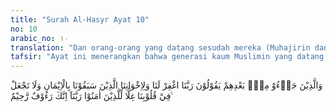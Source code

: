 ```yaml
---
title: "Surah Al-Hasyr Ayat 10"
no: 10
arabic_no: ١٠
translation: "Dan orang-orang yang datang sesudah mereka (Muhajirin dan Ansar), mereka berdoa, “Ya Tuhan kami, ampunilah kami dan saudara-saudara kami yang telah beriman lebih dahulu dari kami, dan janganlah Engkau tanamkan kedengkian dalam hati kami terhadap orang-orang yang beriman. Ya Tuhan kami, Sungguh, Engkau Maha Penyantun, Maha Penyayang.”  "
tafsir: "Ayat ini menerangkan bahwa generasi kaum Muslimin yang datang kemudian, setelah berakhirnya generasi Muhajirin dan Ansar, sampai datangnya hari Kiamat nanti berdoa kepada Allah, yang artinya, \"Wahai Tuhan kami, ampunilah dosa-dosa kami dan dosa-dosa saudara-saudara kami seagama yang lebih dahulu beriman daripada kami.\"\n\nAda beberapa hal yang dapat diambil dari ayat ini, yaitu:\n\n1.Jika seseorang berdoa, maka doa itu dimulai untuk diri sendiri, kemudian untuk orang lain.\n\n2.Kaum Muslimin satu dengan yang lain mempunyai hubungan persaudaraan, seperti hubungan saudara seibu-sebapak. Mereka saling mendoakan agar diampuni Allah segala dosa-dosanya, baik yang sekarang, maupun yang terdahulu.\n\n3.Kaum Muslimin wajib mencintai para sahabat Rasulullah saw, karena mereka telah memberikan contoh dalam berhubungan yang baik dengan sesama manusia. Jika seseorang ingin hidupnya bahagia di dunia dan di akhirat, hendaklah mencontoh hubungan persaudaraan yang telah dilakukan kaum Muhajirin dan Ansar itu.\n\nAyat ke-10 ini mempunyai hubungan erat dengan ayat sebelumnya (ayat ke-9). Oleh karena itu, maksud ayat ini ialah menjelaskan bagaimana hubungan orang-orang Muhajirin yang telah meninggalkan kampung halaman, keluarga, dan harta mereka di Mekah dengan orang-orang Ansar yang beriman yang menerima orang-orang Muhajirin dengan penuh kecintaan dan persaudaraan di kampung halaman mereka, yang mereka lakukan semata-mata untuk mencari keridaan Allah dan bersama-sama menegakkan agama Allah serta menunjukkan iman mereka yang benar, demikian pulalah hendaknya hubungan kaum Muslimin yang datang sesudahnya. Hendaklah mereka tolong-menolong dan mempererat persaudaraan dalam meninggikan kalimat Allah.\n\nDari ayat ini dapat dipahami bahwa hubungan orang yang sedang berhijrah dan penduduk negeri yang menerima mereka, dapat menimbulkan hubungan persaudaraan yang kuat di antara manusia, asal dalam hubungan itu terdapat unsur-unsur keimanan, keikhlasan, dan tolong-menolong, seperti yang telah dilakukan kaum Muhajirin dan kaum Ansar. Dalam situasi ini terdapat kesempatan yang paling banyak bagi seorang mukmin untuk melakukan berbagai perbuatan yang membentuk sifat-sifat takwa dan diridai Allah.\n\nIbnu Abi Laila berkata, \"Manusia terbagi kepada beberapa tingkatan yaitu tingkatan Muhajirin, tingkatan Ansar, dan tingkatan generasi sesudahnya yang selalu mengikuti jejak Muhajirin dan Ansar. Oleh karena itu, hendaknya kita berupaya agar dapat masuk ke dalam salah satu dari tiga tingkatan tersebut.\n\nKemudian disebutkan lanjutan doa orang-orang yang beriman itu, yang artinya, \"Wahai Tuhan kami, janganlah Engkau timbulkan dalam hati kami rasa dengki kepada orang-orang yang beriman.\"\n\nRasa dengki dan dendam adalah sumber segala kejahatan dan maksiat yang mendorong orang berbuat kebinasaan, kezaliman, dan menumpahkan darah di muka bumi. Allah berfirman:\n\nDan orang-orang yang terdahulu lagi yang pertama-tama (masuk Islam) di antara orang-orang Muhajirin dan Ansar dan orang-orang yang mengikuti mereka dengan baik, Allah rida kepada mereka dan mereka pun rida kepada Allah. Allah menyediakan bagi mereka surga-surga yang mengalir di bawahnya sungai-sungai. Mereka kekal di dalamnya selama-lamanya. Itulah kemenangan yang agung. (at-Taubah/9: 100)\n\nPada akhir ayat ini dijelaskan bahwa orang-orang yang tersebut dalam ayat 10 ini mengatakan bahwa Allah Maha Penyayang kepada para hamba-Nya, dan banyak melimpahkan rahmat-Nya. Oleh karena itu, mereka mohon agar Dia memperkenankan doa-doa mereka.\n\nDiriwayatkan dari Ibnu 'Umar bahwa ia mendengar seorang laki-laki bertemu dengan sebagian orang Muhajirin, maka dibacakan ayat, \"Lil fuqara'il-muhajirin\" (bagi orang fakir golongan Muhajirin), kemudian salah seorang berkata kepadanya, \"Mereka itu orang-orang Muhajirin, apakah kamu termasuk sebagian dari mereka.\" Orang itu menjawab, \"Tidak.\" Kemudian dibacakan pula kepadanya: \"Wal-ladhina tabawwa'ud-dara wal-imana min qablihim\" (dan orang-orang yang telah menempati kota Medinah dan telah beriman sebelum kedatangan mereka). Kemudian salah seorang berkata kepadanya, \"Mereka itu golongan Ansar, apakah engkau dari golongan mereka?\" Ia menjawab, \"Tidak.\" Kemudian dibacakan ayat: \"Wal-ladhina ja'u min ba'dihim\" (orang-orang yang datang kemudian), Seseorang juga bertanya kepadanya, \"Apakah engkau dari golongan mereka?\" Ia menjawab, \"Aku mengharap demikian.\" Kemudian ia berkata, \"Bukankah sebagian mereka mencela sebagian yang lain?\" Ayat ini menunjukkan bahwa antara orang-orang mukmin tidak boleh mencela sesama mereka."
---
```

وَالَّذِيْنَ جَاۤءُوْ مِنْۢ بَعْدِهِمْ يَقُوْلُوْنَ رَبَّنَا اغْفِرْ لَنَا وَلِاِخْوَانِنَا الَّذِيْنَ سَبَقُوْنَا بِالْاِيْمَانِ وَلَا تَجْعَلْ فِيْ قُلُوْبِنَا غِلًّا لِّلَّذِيْنَ اٰمَنُوْا رَبَّنَآ اِنَّكَ رَءُوْفٌ رَّحِيْمٌ ࣖ 